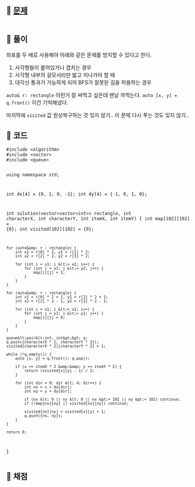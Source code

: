 <h2 id="🌽-문제">🌽 <a href="https://school.programmers.co.kr/learn/courses/30/lessons/87694">문제</a></h2>
<p><img alt="" src="https://velog.velcdn.com/images/coolgamja_/post/0aceefc4-7f15-43ab-934f-a6c4d80db341/image.png" /><img alt="" src="https://velog.velcdn.com/images/coolgamja_/post/319fad09-eeb1-4f94-923b-148a1cd80bf0/image.png" /></p>
<h2 id="🥔-풀이">🥔 풀이</h2>
<p>좌표를 두 배로 사용해야 아래와 같은 문제를 방지할 수 있다고 한다.</p>
<ol>
<li>사각형들이 붙어있거나 겹치는 경우</li>
<li>사각형 내부의 겉모서리만 밟고 지나가야 할 때</li>
<li>대각선 통과가 가능하게 되어 BFS가 잘못된 길을 허용하는 경우</li>
</ol>
<p><code>auto&amp; r: rectangle</code> 이런거 잘 써먹고 싶은데 맨날 까먹는다.
<code>auto [x, y] = q.front()</code> 이건 기억해냈다.</p>
<p>마지막에 <code>visited</code> 값 원상복구하는 것 잊지 않기..
이 문제 다시 푸는 것도 잊지 않기..</p>
<h2 id="🥬-코드">🥬 코드</h2>
<pre><code class="language-cpp">#include &lt;algorithm&gt;
#include &lt;vector&gt;
#include &lt;queue&gt;

using namespace std;

int dx[4] = {0, 1, 0, -1};
int dy[4] = {-1, 0, 1, 0};

int solution(vector&lt;vector&lt;int&gt;&gt; rectangle, int characterX, int characterY, int itemX, int itemY) {
    int map[102][102] = {0};
    int visited[102][102] = {0};

    for (auto&amp; r : rectangle) {
        int x1 = r[0] * 2, y1 = r[1] * 2;
        int x2 = r[2] * 2, y2 = r[3] * 2;

        for (int i = x1; i &lt;= x2; i++) {
            for (int j = y1; j &lt;= y2; j++) {
                map[i][j] = 1;
            }
        }
    }

    for (auto&amp; r : rectangle) {
        int x1 = r[0] * 2 + 1, y1 = r[1] * 2 + 1;
        int x2 = r[2] * 2 - 1, y2 = r[3] * 2 - 1;

        for (int i = x1; i &lt;= x2; i++) {
            for (int j = y1; j &lt;= y2; j++) {
                map[i][j] = 0;
            }
        }
    }

    queue&lt;pair&lt;int, int&gt;&gt; q;
    q.push({characterX * 2, characterY * 2});
    visited[characterX * 2][characterY * 2] = 1;

    while (!q.empty()) {
        auto [x, y] = q.front(); q.pop();

        if (x == itemX * 2 &amp;&amp; y == itemY * 2) {
            return (visited[x][y] - 1) / 2;
        }

        for (int dir = 0; dir &lt; 4; dir++) {
            int nx = x + dx[dir];
            int ny = y + dy[dir];

            if (nx &lt; 0 || ny &lt; 0 || nx &gt;= 102 || ny &gt;= 102) continue;
            if (!map[nx][ny] || visited[nx][ny]) continue;

            visited[nx][ny] = visited[x][y] + 1;
            q.push({nx, ny});
        }
    }

    return 0;
}</code></pre>
<h2 id="🥜-채점">🥜 채점</h2>
<p><img alt="" src="https://velog.velcdn.com/images/coolgamja_/post/2e17e811-38bc-4535-a2c5-a906cdafb6d3/image.png" /></p>